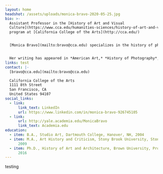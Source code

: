 ```yaml
---
layout: home
headshot: /assets/uploads/monica-bravo-2020-05-25.jpg
bio: >-
  Assistant Professor in the [History of Art and Visual
  Culture](https://www.cca.edu/humanities-sciences/history-of-art-and-visual-culture/)
  program at [California College of the Arts](http://cca.edu/)


  [Monica Bravo](mailto:bravo@cca.edu) specializes in the history of photography and the modern art of the Americas. Her first book, *[Greater American Camera: Making Modernism in Mexico](https://www.yalebooks.co.uk/display.asp?K=9780300253634)*, will be published by Yale University Press in July 2021, with support from the Terra and Wyeth Foundations for American Art. The book examines exchanges between U.S. modernist photographers--including Edward Weston, Tina Modotti, Paul Strand, and Helen Levitt--and modern Mexican artists working in painting, poetry, music, photography, and film, resulting in the development of a Greater American modernism in the interwar period. Bravo's research has been supported by fellowships from the [Center for Advanced Study in the Visual Arts (CASVA)](https://www.nga.gov/research/casva.html), the [Center for Creative Photography](https://ccp.arizona.edu/), the [Georgia O’Keeffe Research Center](https://www.okeeffemuseum.org/research-center/), the [Harry Ransom Center](http://www.hrc.utexas.edu/), the [Huntington Library](https://www.huntington.org/library-collections) and [Art Collections](http://www.huntington.org/artcollections/), and the [Terra Foundation for American Art](https://www.terraamericanart.org/).


  Her writing has appeared in *American Art,* *History of Photography*, *The History of Illustration*, *[caa.reviews](http://www.caareviews.org/reviews/3133%20-%20.Wir2ElWnGUk#.X7CVAZNKjAM)*, *Art Criticism,* and *Panorama: Journal of the Association of Historians of American Art,* for which she co-guest edited an essay collection titled "Re-Reading American Photographs." Prior to coming to CCA, Bravo was a Lecturer at [Yale University](https://www.yale.edu/) in the [History of Art Department](https://arthistory.yale.edu/) and [Program in Ethnicity, Race, and Migration](https://erm.yale.edu/).
links: test
contact: |-
  [bravo@cca.edu](mailto:bravo@cca.edu)

  California College of the Arts  
  1111 8th Street  
  San Francisco, CA  
  United States 94107
social_links:
  - link:
      link_text: LinkedIn
      url: https://www.linkedin.com/in/monica-bravo-926745105
  - link:
      url: http://yale.academia.edu/MonicaBravo
      link_text: Academia.edu
education:
  - item: B.A., Studio Art, Dartmouth College, Hanover, NH, 2004
  - item: M.A., Art History and Criticism, Stony Brook University, Stony Brook, NY,
      2009
  - item: Ph.D., History of Art and Architecture, Brown University, Providence, RI,
      2016
---
```


testing